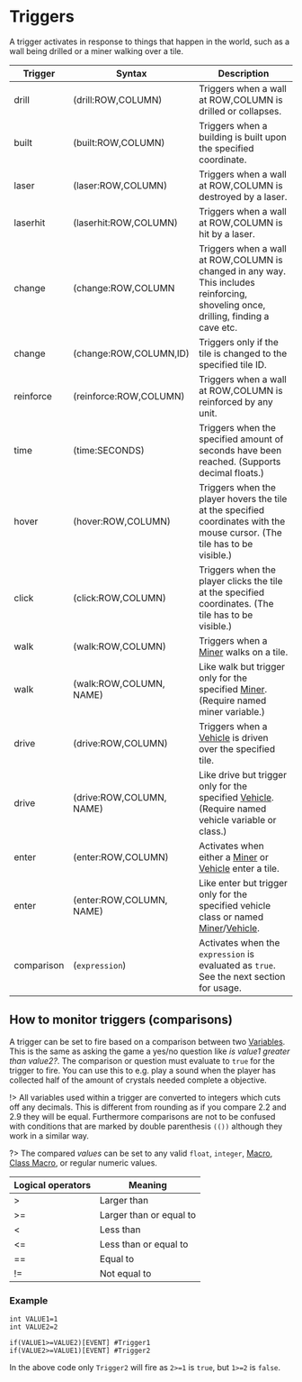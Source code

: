# Triggers
A trigger activates in response to things that happen in the world, such as a wall being drilled or a miner walking over a tile. 

|Trigger|Syntax|Description|
|----|----|----|
|drill|(drill:ROW,COLUMN)|Triggers when a wall at ROW,COLUMN is drilled or collapses.|
|built|(built:ROW,COLUMN)|Triggers when a building is built upon the specified coordinate.|
|laser|(laser:ROW,COLUMN)|Triggers when a wall at ROW,COLUMN is destroyed by a laser.|
|laserhit|(laserhit:ROW,COLUMN)|Triggers when a wall at ROW,COLUMN is hit by a laser.|
|change|(change:ROW,COLUMN|Triggers when a wall at ROW,COLUMN is changed in any way. This includes reinforcing, shoveling once, drilling, finding a cave etc.|
|change|(change:ROW,COLUMN,ID)|Triggers only if the tile is changed to the specified tile ID.|
|reinforce|(reinforce:ROW,COLUMN)|Triggers when a wall at ROW,COLUMN is reinforced by any unit.|
|time|(time:SECONDS)|Triggers when the specified amount of seconds have been reached. (Supports decimal floats.)|
|hover|(hover:ROW,COLUMN)|Triggers when the player hovers the tile at the specified coordinates with the mouse cursor. (The tile has to be visible.)|
|click|(click:ROW,COLUMN)|Triggers when the player clicks the tile at the specified coordinates. (The tile has to be visible.)|
|walk|(walk:ROW,COLUMN)|Triggers when a [Miner](_pages/ClassesMiners) walks on a tile.|
|walk|(walk:ROW,COLUMN, NAME)|Like walk but trigger only for the specified [Miner](_pages/ClassesMiners). (Require named miner variable.)|
|drive|(drive:ROW,COLUMN)|Triggers when a [Vehicle](_pages/ClassesVehicles) is driven over the specified tile.|
|drive|(drive:ROW,COLUMN, NAME)|Like drive but trigger only for the specified [Vehicle](_pages/ClassesVehicles). (Require named vehicle variable or class.)|
|enter|(enter:ROW,COLUMN)|Activates when either a [Miner](_pages/ClassesMiners) or [Vehicle](_pages/ClassesVehicles) enter a tile.|
|enter|(enter:ROW,COLUMN, NAME)|Like enter but trigger only for the specified vehicle class or named [Miner](_pages/ClassesMiners)/[Vehicle](_pages/ClassesVehicles).|
|comparison|(`expression`)|Activates when the `expression` is evaluated as `true`. See the next section for usage.|

## How to monitor triggers (comparisons)
A trigger can be set to fire based on a comparison between two [Variables](_pages/Variables). This is the same as asking the game a yes/no question like *is value1 greater than value2?*. The comparison or question must evaluate to `true` for the trigger to fire. You can use this to e.g. play a sound when the player has collected half of the amount of crystals needed complete a objective.

!> All variables used within a trigger are converted to integers which cuts off any decimals. This is different from rounding as if you compare 2.2 and 2.9 they will be equal. Furthermore comparisons are not to be confused with conditions that are marked by double parenthesis `(())` although they work in a similar way.

?> The compared _values_ can be set to any valid `float`, `integer`, [Macro](_pages/Macros), [Class Macro](_pages/Classes), or regular numeric values.

|Logical operators|Meaning|
|---|---|
|>|Larger than|
|>=|Larger than or equal to|
|<|Less than|
|<=|Less than or equal to|
|==|Equal to|
|!=|Not equal to|

### Example

	int VALUE1=1
	int VALUE2=2
	
	if(VALUE1>=VALUE2)[EVENT] #Trigger1
	if(VALUE2>=VALUE1)[EVENT] #Trigger2

In the above code only `Trigger2` will fire as `2>=1` is `true`, but `1>=2` is `false`.